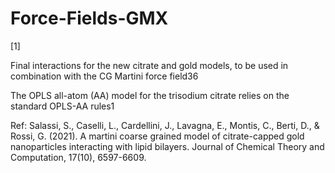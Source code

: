# Force-Fields-GMX

[1]

Final interactions for the new citrate and gold models, to be used in combination with the CG
Martini force field36

The OPLS all-atom (AA) model for the trisodium citrate relies on the standard OPLS-AA rules1

Ref:
Salassi, S., Caselli, L., Cardellini, J., Lavagna, E., Montis, C., Berti, D., & Rossi, G. (2021). A martini coarse grained model of citrate-capped gold nanoparticles interacting with lipid bilayers. Journal of Chemical Theory and Computation, 17(10), 6597-6609.
